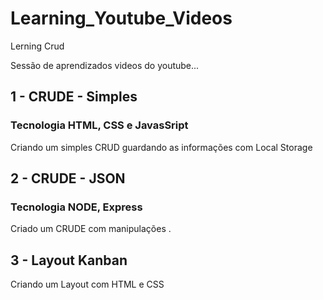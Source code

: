# Learning_Youtube_Videos
Lerning Crud


Sessão de aprendizados videos do youtube...

## 1 - CRUDE - Simples
### Tecnologia HTML, CSS e JavasSript
Criando um simples CRUD guardando as informações com Local Storage


## 2 - CRUDE - JSON
### Tecnologia NODE, Express 
Criado um CRUDE com manipulações . 

## 3 - Layout Kanban
Criando um Layout com HTML e CSS
